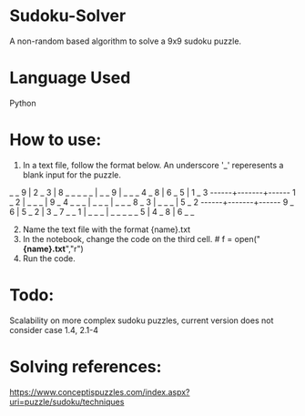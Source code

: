# Sudoku-Solver
A non-random based algorithm to solve a 9x9 sudoku puzzle.

# Language Used
Python

# How to use:
1. In a text file, follow the format below. An underscore '_' reperesents a blank input for the puzzle.
   
_ _ 9 | 2 _ 3 | 8 _ _
_ _ _ | _ _ 9 | _ _ _
4 _ 8 | 6 _ 5 | 1 _ 3
------+-------+------
1 _ 2 | _ _ _ | 9 _ 4
_ _ _ | _ _ _ | _ _ _
8 _ 3 | _ _ _ | 5 _ 2
------+-------+------
9 _ 6 | 5 _ 2 | 3 _ 7
_ _ 1 | _ _ _ | _ _ _
_ _ 5 | 4 _ 8 | 6 _ _

2. Name the text file with the format {name}.txt
3. In the notebook, change the code on the third cell. # f = open("**{name}.txt**","r")
4. Run the code.

# Todo:
Scalability on more complex sudoku puzzles, current version does not consider case 1.4, 2.1-4

# Solving references:
https://www.conceptispuzzles.com/index.aspx?uri=puzzle/sudoku/techniques
